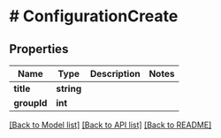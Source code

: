 # # ConfigurationCreate

## Properties

Name | Type | Description | Notes
------------ | ------------- | ------------- | -------------
**title** | **string** |  |
**groupId** | **int** |  |

[[Back to Model list]](../../README.md#models) [[Back to API list]](../../README.md#endpoints) [[Back to README]](../../README.md)
